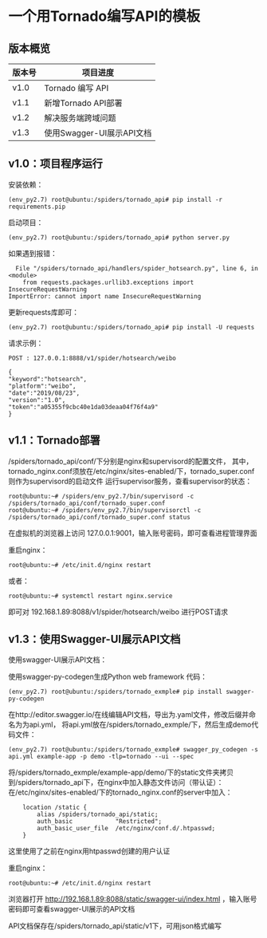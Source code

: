 # 一个用Tornado编写API的模板

## 版本概览

| 版本号 | 项目进度 |
|-- |-- |
| v1.0 | Tornado 编写 API |
| v1.1 | 新增Tornado API部署 |
| v1.2 | 解决服务端跨域问题 |
| v1.3 | 使用Swagger-UI展示API文档 |

## v1.0：项目程序运行

安装依赖：
```
(env_py2.7) root@ubuntu:/spiders/tornado_api# pip install -r requirements.pip
```
启动项目：
```
(env_py2.7) root@ubuntu:/spiders/tornado_api# python server.py
```
如果遇到报错：
```
  File "/spiders/tornado_api/handlers/spider_hotsearch.py", line 6, in <module>
    from requests.packages.urllib3.exceptions import InsecureRequestWarning
ImportError: cannot import name InsecureRequestWarning
```
更新requests库即可：
```
(env_py2.7) root@ubuntu:/spiders/tornado_api# pip install -U requests
```

请求示例：
```
POST : 127.0.0.1:8888/v1/spider/hotsearch/weibo

{
"keyword":"hotsearch",
"platform":"weibo",
"date":"2019/08/23",
"version":"1.0",
"token":"a05355f9cbc40e1da03deaa04f76f4a9"
}
```

## v1.1：Tornado部署

/spiders/tornado_api/conf/下分别是nginx和supervisord的配置文件，
其中，tornado_nginx.conf须放在/etc/nginx/sites-enabled/下，tornado_super.conf则作为supervisord的启动文件
运行supervisor服务，查看supervisor的状态：
```
root@ubuntu:~# /spiders/env_py2.7/bin/supervisord -c /spiders/tornado_api/conf/tornado_super.conf
root@ubuntu:~# /spiders/env_py2.7/bin/supervisorctl -c /spiders/tornado_api/conf/tornado_super.conf status
```
在虚拟机的浏览器上访问 127.0.0.1:9001，输入账号密码，即可查看进程管理界面

重启nginx：
```
root@ubuntu:~# /etc/init.d/nginx restart
```
或者：
```
root@ubuntu:~# systemctl restart nginx.service
```
即可对 192.168.1.89:8088/v1/spider/hotsearch/weibo 进行POST请求

## v1.3：使用Swagger-UI展示API文档

使用swagger-UI展示API文档：

使用swagger-py-codegen生成Python web framework 代码：
```
(env_py2.7) root@ubuntu:/spiders/tornado_exmple# pip install swagger-py-codegen
```
在http://editor.swagger.io/在线编辑API文档，导出为.yaml文件，修改后缀并命名为为api.yml，
将api.yml放在/spiders/tornado_exmple/下，然后生成demo代码文件：
```
(env_py2.7) root@ubuntu:/spiders/tornado_exmple# swagger_py_codegen -s api.yml example-app -p demo -tlp=tornado --ui --spec
```
将/spiders/tornado_exmple/example-app/demo/下的static文件夹拷贝到/spiders/tornado_api下，在nginx中加入静态文件访问（带认证）：
在/etc/nginx/sites-enabled/下的tornado_nginx.conf的server中加入：
```
	location /static {
		alias /spiders/tornado_api/static;
		auth_basic            "Restricted";
		auth_basic_user_file  /etc/nginx/conf.d/.htpasswd;
	}
```
这里使用了之前在nginx用htpasswd创建的用户认证

重启nginx：
```
root@ubuntu:~# /etc/init.d/nginx restart
```
浏览器打开 http://192.168.1.89:8088/static/swagger-ui/index.html ，输入账号密码即可查看swagger-UI展示的API文档

API文档保存在/spiders/tornado_api/static/v1下，可用json格式编写